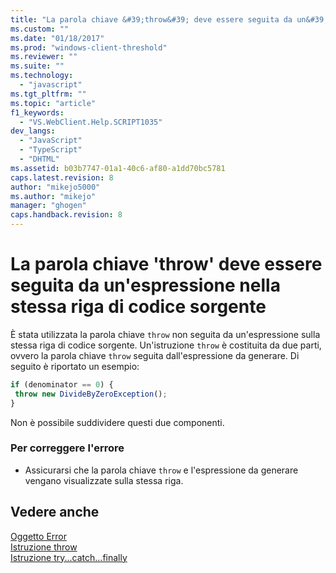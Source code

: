 ```yaml
---
title: "La parola chiave &#39;throw&#39; deve essere seguita da un&#39;espressione nella stessa riga di codice sorgente | Microsoft Docs"
ms.custom: ""
ms.date: "01/18/2017"
ms.prod: "windows-client-threshold"
ms.reviewer: ""
ms.suite: ""
ms.technology: 
  - "javascript"
ms.tgt_pltfrm: ""
ms.topic: "article"
f1_keywords: 
  - "VS.WebClient.Help.SCRIPT1035"
dev_langs: 
  - "JavaScript"
  - "TypeScript"
  - "DHTML"
ms.assetid: b03b7747-01a1-40c6-af80-a1dd70bc5781
caps.latest.revision: 8
author: "mikejo5000"
ms.author: "mikejo"
manager: "ghogen"
caps.handback.revision: 8
---
```

# La parola chiave &#39;throw&#39; deve essere seguita da un&#39;espressione nella stessa riga di codice sorgente
È stata utilizzata la parola chiave `throw` non seguita da un'espressione sulla stessa riga di codice sorgente.  Un'istruzione `throw` è costituita da due parti, ovvero la parola chiave `throw` seguita dall'espressione da generare.  Di seguito è riportato un esempio:  
  
```javascript  
if (denominator == 0) {  
 throw new DivideByZeroException();  
}  
```  
  
 Non è possibile suddividere questi due componenti.  
  
### Per correggere l'errore  
  
-   Assicurarsi che la parola chiave `throw` e l'espressione da generare vengano visualizzate sulla stessa riga.  
  
## Vedere anche  
 [Oggetto Error](../../javascript/reference/error-object-javascript.md)   
 [Istruzione throw](../../javascript/reference/throw-statement-javascript.md)   
 [Istruzione try...catch...finally](../../javascript/reference/try-dot-dot-dot-catch-dot-dot-dot-finally-statement-javascript.md)
